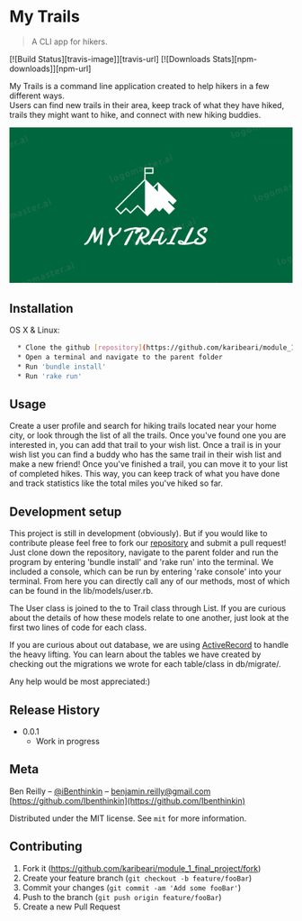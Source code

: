 # My Trails
> A CLI app for hikers.

<!-- [![NPM Version][npm-image]][npm-url] -->
[![Build Status][travis-image]][travis-url]
[![Downloads Stats][npm-downloads]][npm-url]

My Trails is a command line application created to help hikers in a few different ways.  
Users can find new trails in their area, keep track of what they have hiked,
trails they might want to hike, and connect with new hiking buddies.   

![](header.png)

## Installation

OS X & Linux:

```sh
  * Clone the github [repository](https://github.com/karibeari/module_1_final_project)
  * Open a terminal and navigate to the parent folder
  * Run 'bundle install'
  * Run 'rake run'
```
<!-- This site was built using [GitHub Pages](https://pages.github.com/). -->


## Usage

Create a user profile and search for hiking trails located near your home city, or
look through the list of all the trails. Once you've found one you are interested
in, you can add that trail to your wish list.  Once a trail is in your wish
list you can find a buddy who has the same trail in their wish list and make a new
friend!  Once you've finished a trail, you can move it to your list of completed
hikes.  This way, you can keep track of what you have done and track statistics
like the total miles you've hiked so far.

<!-- _For more examples and usage, please refer to the [Wiki][wiki]._ -->

## Development setup

This project is still in development (obviously).  But if you would like to contribute
please feel free to fork our [repository](https://github.com/karibeari/module_1_final_project) and submit a pull request!  Just clone down the repository,
navigate to the parent folder and run the program by entering 'bundle install' and 'rake run' into the terminal. We included a console, which can be run by entering 'rake console' into your terminal. From here you can directly call any of our methods, most of which can
be found in the lib/models/user.rb.

The User class is joined to the to Trail class through List.  If you are curious about
the details of how these models relate to one another, just look at the first two lines
of code for each class.  

If you are curious about out database, we are using [ActiveRecord](https://guides.rubyonrails.org/active_record_basics.html) to handle the
heavy lifting.  You can learn about the tables we have created by checking out the
migrations we wrote for each table/class in db/migrate/.

Any help would be most appreciated:)
<!--

```sh
make install
npm test
``` -->

## Release History

* 0.0.1
    * Work in progress

## Meta

Ben Reilly – [@iBenthinkin](https://twitter.com/iBenthinkin) – benjamin.reilly@gmail.com
[https://github.com/Ibenthinkin](https://github.com/Ibenthinkin)



Distributed under the MIT license. See ``mit`` for more information.

## Contributing

1. Fork it (<https://github.com/karibeari/module_1_final_project/fork>)
2. Create your feature branch (`git checkout -b feature/fooBar`)
3. Commit your changes (`git commit -am 'Add some fooBar'`)
4. Push to the branch (`git push origin feature/fooBar`)
5. Create a new Pull Request

<!-- Markdown link & img dfn's -->
<!-- [npm-image]: https://img.shields.io/npm/v/datadog-metrics.svg?style=flat-square
[npm-url]: https://npmjs.org/package/datadog-metrics
[npm-downloads]: https://img.shields.io/npm/dm/datadog-metrics.svg?style=flat-square
[travis-image]: https://img.shields.io/travis/dbader/node-datadog-metrics/master.svg?style=flat-square
[travis-url]: https://travis-ci.org/dbader/node-datadog-metrics
[wiki]: https://github.com/yourname/yourproject/wiki -->
